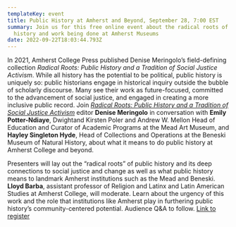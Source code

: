 ```yaml
---
templateKey: event
title: Public History at Amherst and Beyond, September 28, 7:00 EST
summary: Join us for this free online event about the radical roots of public
  history and work being done at Amherst Museums
date: 2022-09-22T18:03:44.793Z
---
```

In 2021, Amherst College Press published Denise Meringolo’s field-defining collection *Radical Roots: Public History and a Tradition of Social Justice Activism*. While all history has the potential to be political, public history is uniquely so: public historians engage in historical inquiry outside the bubble of scholarly discourse. Many see their work as future-focused, committed to the advancement of social justice, and engaged in creating a more inclusive public record. Join *[Radical Roots: Public History and a Tradition of Social Justice Activism](https://www.fulcrum.org/concern/monographs/rf55z988p)* editor **Denise Meringolo** in conversation with **Emily Potter-Ndiaye**, Dwightand Kirsten Poler and Andrew W. Mellon Head of Education and Curator of Academic Programs at the Mead Art Museum, and **Hayley Singleton Hyde**, Head of Collections and Operations at the Beneski Museum of Natural History, about what it means to do public history at Amherst College and beyond.

Presenters will lay out the “radical roots” of public history and its deep connections to social justice and change as well as what public history means to landmark Amherst institutions such as the Mead and Beneski. **Lloyd Barba**, assistant professor of Religion and Latinx and Latin American Studies at Amherst College, will moderate. Learn about the urgency of this work and the role that institutions like Amherst play in furthering public history’s community-centered potential. Audience Q&A to follow. [Link to register](https://www.amherst.edu/alumni/connect/regional/node/853515?destination=mm/498%3Fmm_calendar%3Dlist/2022-W40)